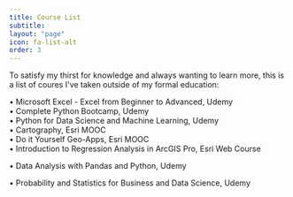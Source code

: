 ```yaml
---
title: Course List
subtitle: 
layout: "page"
icon: fa-list-alt
order: 3
---
```


To satisfy my thirst for knowledge and always wanting to learn more, this is a list of coures I've taken outside of my formal education:

• Microsoft Excel - Excel from Beginner to Advanced, Udemy                                                                   
• Complete Python Bootcamp, Udemy                                                                                             
• Python for Data Science and Machine Learning, Udemy   
• Cartography, Esri MOOC                                                                  
• Do it Yourself Geo-Apps, Esri MOOC                                                                                             
• Introduction to Regression Analysis in ArcGIS Pro, Esri Web Course

• Data Analysis with Pandas and Python, Udemy

• Probability and Statistics for Business and Data Science, Udemy

